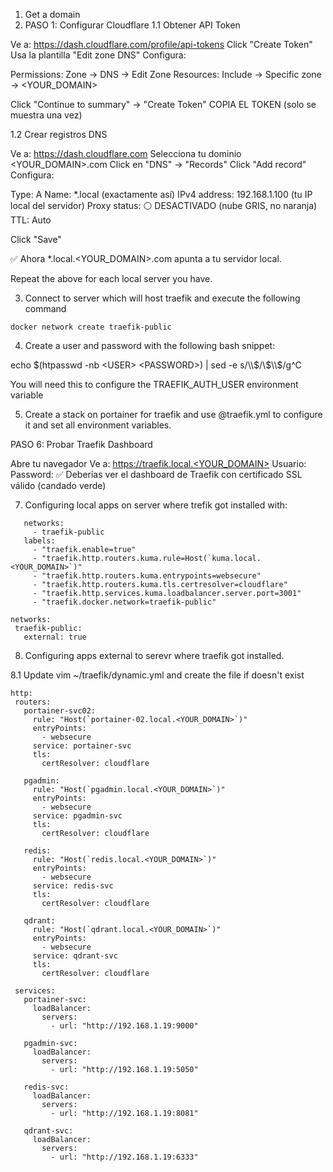 1. Get a domain
2. PASO 1: Configurar Cloudflare
1.1 Obtener API Token

Ve a: https://dash.cloudflare.com/profile/api-tokens
Click "Create Token"
Usa la plantilla "Edit zone DNS"
Configura:

Permissions: Zone → DNS → Edit
Zone Resources: Include → Specific zone → <YOUR_DOMAIN>


Click "Continue to summary" → "Create Token"
COPIA EL TOKEN (solo se muestra una vez)

1.2 Crear registros DNS

Ve a: https://dash.cloudflare.com
Selecciona tu dominio <YOUR_DOMAIN>.com
Click en "DNS" → "Records"
Click "Add record"
Configura:

Type: A
Name: *.local (exactamente así)
IPv4 address: 192.168.1.100 (tu IP local del servidor)
Proxy status: ⚪ DESACTIVADO (nube GRIS, no naranja)
TTL: Auto


Click "Save"

✅ Ahora *.local.<YOUR_DOMAIN>.com apunta a tu servidor local.

Repeat the above for each local server you have.

3. Connect to server which will host traefik and execute the following command
```
docker network create traefik-public
```

4. Create a user and password with the following bash snippet:

echo $(htpasswd -nb <USER> <PASSWORD>) | sed -e s/\\$/\\$\\$/g^C

You will need this to configure the TRAEFIK_AUTH_USER environment variable

5. Create a stack on portainer for traefik and use @traefik.yml to configure it and set all environment variables.

PASO 6: Probar Traefik Dashboard

Abre tu navegador
Ve a: https://traefik.local.<YOUR_DOMAIN>
Usuario: <USER>
Password: <PASSWORD>
✅ Deberías ver el dashboard de Traefik con certificado SSL válido (candado verde)

7. Configuring local apps on server where trefik got installed with:

 ```
    networks:
      - traefik-public
    labels:
      - "traefik.enable=true"
      - "traefik.http.routers.kuma.rule=Host(`kuma.local.<YOUR_DOMAIN>`)"
      - "traefik.http.routers.kuma.entrypoints=websecure"
      - "traefik.http.routers.kuma.tls.certresolver=cloudflare"
      - "traefik.http.services.kuma.loadbalancer.server.port=3001"
      - "traefik.docker.network=traefik-public"

networks:
  traefik-public:
    external: true
 ```

 8. Configuring apps external to serevr where traefik got installed.

 8.1 Update vim ~/traefik/dynamic.yml and create the file if doesn't exist

 ```
 http:
  routers:
    portainer-svc02:
      rule: "Host(`portainer-02.local.<YOUR_DOMAIN>`)"
      entryPoints:
        - websecure
      service: portainer-svc
      tls:
        certResolver: cloudflare

    pgadmin:
      rule: "Host(`pgadmin.local.<YOUR_DOMAIN>`)"
      entryPoints:
        - websecure
      service: pgadmin-svc
      tls:
        certResolver: cloudflare

    redis:
      rule: "Host(`redis.local.<YOUR_DOMAIN>`)"
      entryPoints:
        - websecure
      service: redis-svc
      tls:
        certResolver: cloudflare

    qdrant:
      rule: "Host(`qdrant.local.<YOUR_DOMAIN>`)"
      entryPoints:
        - websecure
      service: qdrant-svc
      tls:
        certResolver: cloudflare

  services:
    portainer-svc:
      loadBalancer:
        servers:
          - url: "http://192.168.1.19:9000"

    pgadmin-svc:
      loadBalancer:
        servers:
          - url: "http://192.168.1.19:5050"

    redis-svc:
      loadBalancer:
        servers:
          - url: "http://192.168.1.19:8081"

    qdrant-svc:
      loadBalancer:
        servers:
          - url: "http://192.168.1.19:6333"
 ```